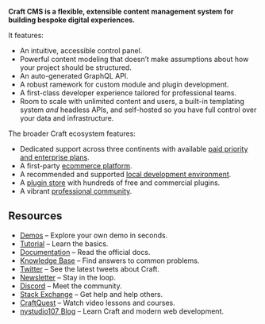 **Craft CMS is a flexible, extensible content management system for building bespoke digital experiences.**

It features:

- An intuitive, accessible control panel.
- Powerful content modeling that doesn’t make assumptions about how your project should be structured.
- An auto-generated GraphQL API.
- A robust ramework for custom module and plugin development.
- A first-class developer experience tailored for professional teams.
- Room to scale with unlimited content and users, a built-in templating system *and* headless APIs, and self-hosted so you have full control over your data and infrastructure.

The broader Craft ecosystem features:

- Dedicated support across three continents with available [paid priority and enterprise plans](https://craftcms.com/support-services).
- A first-party [ecommerce platform](https://craftcms.com/commerce).
- A recommended and supported [local development environment](https://ddev.com/).
- A [plugin store](https://plugins.craftcms.com/) with hundreds of free and commercial plugins.
- A vibrant [professional community](https://craftcms.com/community).

## Resources

- [Demos](https://craftcms.com/demo) – Explore your own demo in seconds.
- [Tutorial](https://craftcms.com/docs/getting-started-tutorial/) – Learn the basics.
- [Documentation](https://craftcms.com/docs/) – Read the official docs.
- [Knowledge Base](https://craftcms.com/knowledge-base) – Find answers to common problems.
- [Twitter](https://twitter.com/hashtag/craftcms) – See the latest tweets about Craft.
- [Newsletter](https://craftcms.com/newsletter/) – Stay in the loop.
- [Discord](https://craftcms.com/discord) – Meet the community.
- [Stack Exchange](http://craftcms.stackexchange.com/) – Get help and help others.
- [CraftQuest](https://craftquest.io/) – Watch video lessons and courses.
- [nystudio107 Blog](https://nystudio107.com/blog) – Learn Craft and modern web development.
